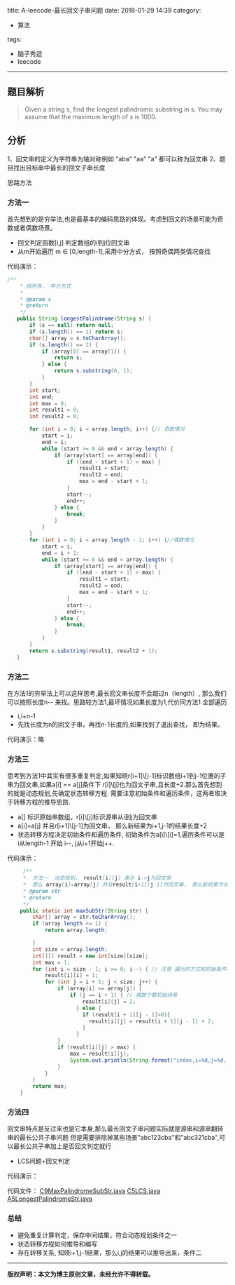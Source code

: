 title: A-leecode-最长回文子串问题
date: 2018-01-29 14:39
category:

- 算法

tags:

- 脑子秀逗
- leecode

------

## 题目解析
>Given a string s, find the longest palindromic substring in s. You may assume that the maximum length of s is 1000.
<!-- more -->



## 分析
1、回文串的定义为字符串为轴对称例如 "aba" "aa" "a" 都可以称为回文串
2、题目找出目标串中最长的回文子串长度

思路方法
### 方法一
首先想到的是穷举法,也是最基本的编码思路的体现。考虑到回文的场景可能为奇数或者偶数场景。
- 回文判定函数[i,j] 判定数组的i到j位回文串
- 从m开始遍历 m ∈ [0,length-1],采用中分方式， 按照奇偶两类情况查找

代码演示：
```java
/**
    * 找所有， 中分方式
    *
    * @param s
    * @return
    */
   public String longestPalindrome(String s) {
       if (s == null) return null;
       if (s.length() == 1) return s;
       char[] array = s.toCharArray();
       if (s.length() == 2) {
           if (array[0] == array[1]) {
               return s;
           } else {
               return s.substring(0, 1);
           }
       }
       int start;
       int end;
       int max = 0;
       int result1 = 0;
       int result2 = 0;

       for (int i = 0; i < array.length; i++) {// 奇数情况
           start = i;
           end = i;
           while (start >= 0 && end < array.length) {
               if (array[start] == array[end]) {
                   if ((end - start + 1) > max) {
                       result1 = start;
                       result2 = end;
                       max = end - start + 1;
                   }
                   start--;
                   end++;
               } else {
                   break;
               }
           }
       }
       for (int i = 0; i < array.length - 1; i++) {//偶数情况
           start = i;
           end = i + 1;
           while (start >= 0 && end < array.length) {
               if (array[start] == array[end]) {
                   if ((end - start + 1) > max) {
                       result1 = start;
                       result2 = end;
                       max = end - start + 1;
                   }
                   start--;
                   end++;
               } else {
                   break;
               }
           }
       }
       return s.substring(result1, result2 + 1);
   }
```

### 方法二
在方法1的穷举法上可以这样思考,最长回文串长度不会超过n（length）, 那么我们可以按照长度n-- 来找。思路较方法1,最坏情况如果长度为1,代价同方法1 全部遍历
- i,i+n-1
- 先找长度为n的回文子串，再找n-1长度的,如果找到了退出查找， 即为结果。

代码演示：略

### 方法三
思考到方法1中其实有很多重复判定,如果知晓r[i+1]\\[j-1]标识数组i+1到j-1位置的子串为回文串,如果a[i] == a[j]条件下 r[i]\\[j]也为回文子串,且长度+2.那么首先想到的就是动态规划,先确定状态转移方程.
需要注意初始条件和遍历条件，这两者取决于转移方程的推导思路.
- a[] 标识原始串数组。r[i]\\[j]标识源串从i到j为回文串
- a[i]=a[j] 并且r[i+1]\\[j-1]为回文串， 那么新结果为i+1,j-1的结果长度+2
- 状态转移方程决定初始条件和遍历条件, 初始条件为a[i]\\[i]=1,遍历条件可以是 i从length-1 开始 i--, j从i+1开始j++.

代码演示：
```java
     /**
     *  方法一  动态规划， result[i][j] 表示 i->j为回文串
     *  那么 array[i]=array[j] 并且result[i+1][j-1]为回文串， 那么新结果为长度+2
     * @param str
     * @return
     */
    public static int maxSubStr(String str) {
        char[] array = str.toCharArray();
        if (array.length <= 1) {
            return array.length;

        }
        int size = array.length;
        int[][] result = new int[size][size];
        int max = 1;
        for (int i = size - 1; i >= 0; i--) { // 注意 遍历的方式和初始条件取决于 状态转移方程。需要利用到之前计算出的结果。
            result[i][i] = 1;
            for (int j = i + 1; j < size; j++) {
                if (array[i] == array[j]) {
                    if (j == i + 1) { // 偶数个数初始场景
                        result[i][j] = 2;
                      } else {
                        if (result[i + 1][j - 1]>0){
                          result[i][j] = result[i + 1][j - 1] + 2;
                        }
                      }
                }
                if (result[i][j] > max) {
                    max = result[i][j];
                    System.out.println(String.format("index,i=%d,j=%d, max=%d", i, j,max));
                }
            }
        }
        return max;
    }
```

### 方法四
回文串特点是反过来也是它本身,那么最长回文子串问题实际就是源串和源串翻转串的最长公共子串问题
但是需要排除掉某些场景"abc123cba"和"abc321cba",可以最长公共子串加上是否回文判定就行
- LCS问题+回文判定

代码演示：

代码文件：
[C9MaxPalindromeSubStr.java](https://github.com/yangl326-Dylan/apus/blob/master/src/main/java/com/dylan326/justcode/C9MaxPalindromeSubStr.java)
[C5LCS.java](https://github.com/yangl326-Dylan/apus/blob/master/src/main/java/com/dylan326/justcode/C5LCS.java)
[A5LongestPalindromeStr.java](https://github.com/yangl326-Dylan/apus/blob/master/src/main/java/com/dylan326/apus/A5LongestPalindromeStr.java)

### 总结

- 避免重复计算判定，保存中间结果，符合动态规划条件之一
- 状态转移方程如何推导和编写
- 存在转移关系, 知晓i+1,j-1结果，那么i,j的结果可以推导出来，条件二

------

**版权声明：本文为博主原创文章，未经允许不得转载。**
